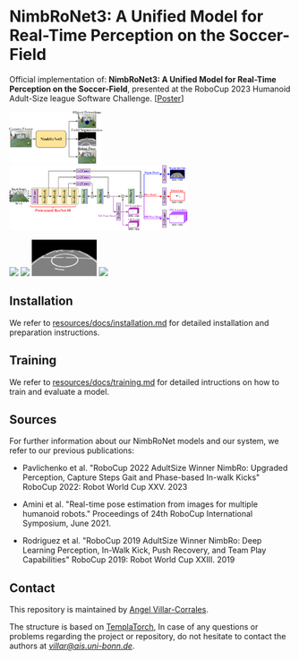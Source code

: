 # NimbRoNet3: A Unified Model for Real-Time Perception on the Soccer-Field


Official implementation of:  **NimbRoNet3: A Unified Model for Real-Time Perception on the Soccer-Field**, presented at the RoboCup 2023 Humanoid Adult-Size league Software Challenge. [[Poster](http://www.angelvillarcorrales.com/templates/others/Publications/2023%20RoboCup_%20NimbroNetv3_Poster.pdf?i=1)]


<p float="left">
  <img src="resources/docs/teaser.png" width="33%" />
  &nbsp;&nbsp; &nbsp;
  <img src="resources/docs/model.png" width="63%"/>
</p>

<p float="left">
  <img src="resources/docs/01_imgs.gif" width="23%"/>
  <img src="resources/docs/02_blobs.gif" width="23%"/>
  <img src="resources/docs/03_segm.gif" width="23%"/>
  <img src="resources/docs/04_pose.gif" width="23%"/>
</p>



## Installation

We refer to [resources/docs/installation.md](https://github.com/angelvillar96/NimbRoNet3/tree/master/resources/docs/installation.md) for detailed installation and preparation instructions.




## Training

We refer to [resources/docs/training.md](https://github.com/angelvillar96/NimbRoNet3/tree/master/resources/docs/training.md) for detailed intructions on how to train and evaluate a model.




## Sources

For further information about our NimbRoNet models and our system, we refer to our previous publications:


 - Pavlichenko et al. "RoboCup 2022 AdultSize Winner NimbRo: Upgraded Perception, Capture Steps Gait and Phase-based In-walk Kicks" RoboCup 2022: Robot World Cup XXV. 2023

 - Amini et al. "Real-time pose estimation from images for multiple humanoid robots." Proceedings of 24th RoboCup International Symposium, June 2021.
 
 - Rodriguez et al. "RoboCup 2019 AdultSize Winner NimbRo: Deep Learning Perception, In-Walk Kick, Push Recovery, and Team Play Capabilities" RoboCup 2019: Robot World Cup XXIII. 2019



## Contact

This repository is maintained by [Angel Villar-Corrales](http://angelvillarcorrales.com/templates/home.php).

The structure is based on [TemplaTorch](https://github.com/angelvillar96/TemplaTorch),
In case of any questions or problems regarding the project or repository, do not hesitate to contact the authors at *villar@ais.uni-bonn.de*.
